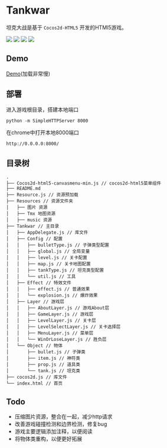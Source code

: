 # Tankwar

坦克大战是基于 `Cocos2d-HTML5` 开发的HTMl5游戏。  

[![](http://sidong.github.io/blog/assets/images/tankwar/1.png)](#)
[![](http://sidong.github.io/blog/assets/images/tankwar/2.png)](#)
[![](http://sidong.github.io/blog/assets/images/tankwar/3.png)](#)
[![](http://sidong.github.io/blog/assets/images/tankwar/4.png)](#)

## Demo   
[Demo](http://sidong.github.io/TankWar-Cocos2d-Html5)(加载非常慢)  

## 部署   
进入游戏根目录，搭建本地端口   
```
python -m SimpleHTTPServer 8000
```

在chrome中打开本地8000端口
```
http://0.0.0.0:8000/
```

## 目录树   
```
.
├── Cocos2d-html5-canvasmenu-min.js // cocos2d-html5菜单组件
├── README.md
├── Resource.js // 资源预加载
├── Resources // 资源文件夹
│   ├── 图片 资源
│   ├── Tmx 地图资源
│   ├── music 资源
├── Tankwar // 主目录
│   ├── AppDelegate.js // 库文件
│   ├── Config // 配置
│   │   ├── bulletType.js // 子弹类型配置
│   │   ├── global.js // 全局变量
│   │   ├── level.js // 关卡配置
│   │   ├── map.js // 关卡地图配置
│   │   ├── tankType.js // 坦克类型配置
│   │   └── util.js // 工具
│   ├── Effect // 特效文件
│   │   ├── effect.js // 普通效果
│   │   └── explosion.js // 爆炸效果
│   ├── Layer // 游戏层
│   │   ├── AboutLayer.js // 游戏About层
│   │   ├── GameLayer.js // 游戏层
│   │   ├── LevelLayer.js // 关卡层
│   │   ├── LevelSelectLayer.js // 关卡选择层
│   │   ├── MenuLayer.js // 菜单层
│   │   └── WinOrLoseLayer.js // 胜负层
│   └── Object // 物体
│       ├── bullet.js // 子弹类
│       ├── item.js // 神符类
│       ├── prop.js // 道具类
│       └── tank.js // 坦克类
├── cocos2d.js // 库文件
└── index.html // 首页
```

## Todo   
* 压缩图片资源，整合在一起，减少http请求   
* 改善游戏碰撞检测和边界检测，修复bug   
* 游戏主要逻辑添加注释，以便阅读   
* 将物体类重构，以便更好拓展   
